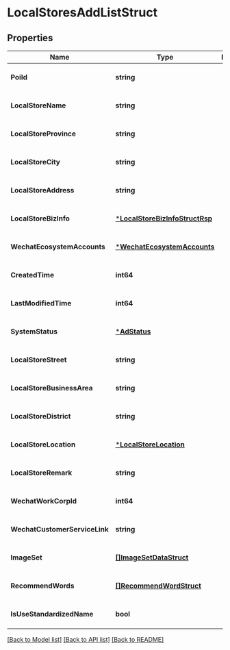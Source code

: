 # LocalStoresAddListStruct

## Properties
Name | Type | Description | Notes
------------ | ------------- | ------------- | -------------
**PoiId** | **string** |  | [optional] [default to null]
**LocalStoreName** | **string** |  | [optional] [default to null]
**LocalStoreProvince** | **string** |  | [optional] [default to null]
**LocalStoreCity** | **string** |  | [optional] [default to null]
**LocalStoreAddress** | **string** |  | [optional] [default to null]
**LocalStoreBizInfo** | [***LocalStoreBizInfoStructRsp**](local_store_biz_info_struct_rsp.md) |  | [optional] [default to null]
**WechatEcosystemAccounts** | [***WechatEcosystemAccounts**](wechat_ecosystem_accounts.md) |  | [optional] [default to null]
**CreatedTime** | **int64** |  | [optional] [default to null]
**LastModifiedTime** | **int64** |  | [optional] [default to null]
**SystemStatus** | [***AdStatus**](AdStatus.md) |  | [optional] [default to null]
**LocalStoreStreet** | **string** |  | [optional] [default to null]
**LocalStoreBusinessArea** | **string** |  | [optional] [default to null]
**LocalStoreDistrict** | **string** |  | [optional] [default to null]
**LocalStoreLocation** | [***LocalStoreLocation**](local_store_location.md) |  | [optional] [default to null]
**LocalStoreRemark** | **string** |  | [optional] [default to null]
**WechatWorkCorpId** | **int64** |  | [optional] [default to null]
**WechatCustomerServiceLink** | **string** |  | [optional] [default to null]
**ImageSet** | [**[]ImageSetDataStruct**](image_set_data_struct.md) |  | [optional] [default to null]
**RecommendWords** | [**[]RecommendWordStruct**](recommend_word_struct.md) |  | [optional] [default to null]
**IsUseStandardizedName** | **bool** |  | [optional] [default to null]

[[Back to Model list]](../README.md#documentation-for-models) [[Back to API list]](../README.md#documentation-for-api-endpoints) [[Back to README]](../README.md)


